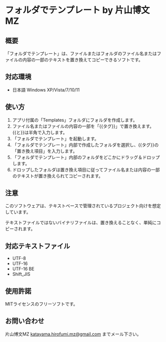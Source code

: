 ﻿# フォルダでテンプレート by 片山博文MZ

## 概要

「フォルダでテンプレート」は、ファイルまたはフォルダのファイル名またはファイルの内容の一部のテキストを置き換えてコピーできるソフトです。

## 対応環境

- 日本語 Windows XP/Vista/7/10/11

## 使い方

1. アプリ付属の「Templates」フォルダにフォルダを作成します。
2. ファイル名またはファイルの内容の一部を「{{タグ}}」で置き換えます。{{と}}は半角で入力します。
3. 「フォルダでテンプレート」を起動します。
4. 「フォルダでテンプレート」内部で作成したフォルダを選択し、{{タグ}}の「置き換え項目」を入力します。
5. 「フォルダでテンプレート」内部のフォルダをどこかにドラッグ＆ドロップします。
6. ドロップしたフォルダは置き換え項目に従ってファイル名または内容の一部のテキストが置き換えられてコピーされます。

## 注意

このソフトウェアは、テキストベースで管理されているプロジェクト向けを想定しています。

テキストファイルではないバイナリファイルは、置き換えることなく、単純にコピーされます。

## 対応テキストファイル

- UTF-8
- UTF-16
- UTF-16 BE
- Shift_JIS

## 使用許諾

MITライセンスのフリーソフトです。

## お問い合わせ

片山博文MZ katayama.hirofumi.mz@gmail.com までメール下さい。
